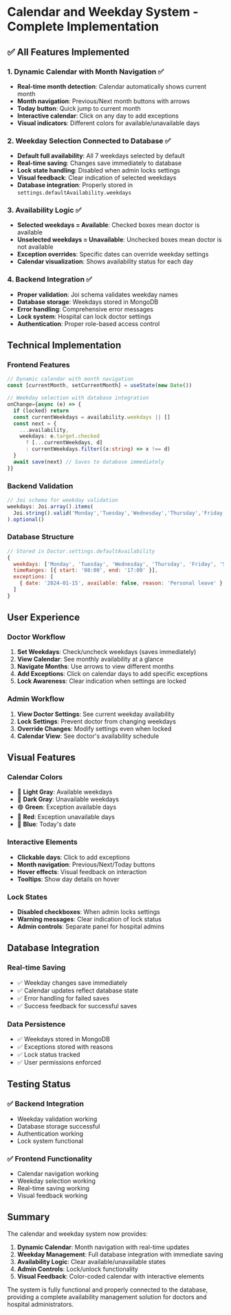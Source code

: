 # Calendar and Weekday System - Complete Implementation

## ✅ All Features Implemented

### 1. **Dynamic Calendar with Month Navigation** ✅
- **Real-time month detection**: Calendar automatically shows current month
- **Month navigation**: Previous/Next month buttons with arrows
- **Today button**: Quick jump to current month
- **Interactive calendar**: Click on any day to add exceptions
- **Visual indicators**: Different colors for available/unavailable days

### 2. **Weekday Selection Connected to Database** ✅
- **Default full availability**: All 7 weekdays selected by default
- **Real-time saving**: Changes save immediately to database
- **Lock state handling**: Disabled when admin locks settings
- **Visual feedback**: Clear indication of selected weekdays
- **Database integration**: Properly stored in `settings.defaultAvailability.weekdays`

### 3. **Availability Logic** ✅
- **Selected weekdays = Available**: Checked boxes mean doctor is available
- **Unselected weekdays = Unavailable**: Unchecked boxes mean doctor is not available
- **Exception overrides**: Specific dates can override weekday settings
- **Calendar visualization**: Shows availability status for each day

### 4. **Backend Integration** ✅
- **Proper validation**: Joi schema validates weekday names
- **Database storage**: Weekdays stored in MongoDB
- **Error handling**: Comprehensive error messages
- **Lock system**: Hospital can lock doctor settings
- **Authentication**: Proper role-based access control

## Technical Implementation

### Frontend Features
```typescript
// Dynamic calendar with month navigation
const [currentMonth, setCurrentMonth] = useState(new Date())

// Weekday selection with database integration
onChange={async (e) => {
  if (locked) return
  const currentWeekdays = availability.weekdays || []
  const next = { 
    ...availability, 
    weekdays: e.target.checked 
      ? [...currentWeekdays, d] 
      : currentWeekdays.filter((x:string) => x !== d) 
  }
  await save(next) // Saves to database immediately
}}
```

### Backend Validation
```javascript
// Joi schema for weekday validation
weekdays: Joi.array().items(
  Joi.string().valid('Monday','Tuesday','Wednesday','Thursday','Friday','Saturday','Sunday')
).optional()
```

### Database Structure
```javascript
// Stored in Doctor.settings.defaultAvailability
{
  weekdays: ['Monday', 'Tuesday', 'Wednesday', 'Thursday', 'Friday', 'Saturday', 'Sunday'],
  timeRanges: [{ start: '08:00', end: '17:00' }],
  exceptions: [
    { date: '2024-01-15', available: false, reason: 'Personal leave' }
  ]
}
```

## User Experience

### Doctor Workflow
1. **Set Weekdays**: Check/uncheck weekdays (saves immediately)
2. **View Calendar**: See monthly availability at a glance
3. **Navigate Months**: Use arrows to view different months
4. **Add Exceptions**: Click on calendar days to add specific exceptions
5. **Lock Awareness**: Clear indication when settings are locked

### Admin Workflow
1. **View Doctor Settings**: See current weekday availability
2. **Lock Settings**: Prevent doctor from changing weekdays
3. **Override Changes**: Modify settings even when locked
4. **Calendar View**: See doctor's availability schedule

## Visual Features

### Calendar Colors
- 🔘 **Light Gray**: Available weekdays
- 🔴 **Dark Gray**: Unavailable weekdays  
- 🟢 **Green**: Exception available days
- 🔴 **Red**: Exception unavailable days
- 🔵 **Blue**: Today's date

### Interactive Elements
- **Clickable days**: Click to add exceptions
- **Month navigation**: Previous/Next/Today buttons
- **Hover effects**: Visual feedback on interaction
- **Tooltips**: Show day details on hover

### Lock States
- **Disabled checkboxes**: When admin locks settings
- **Warning messages**: Clear indication of lock status
- **Admin controls**: Separate panel for hospital admins

## Database Integration

### Real-time Saving
- ✅ Weekday changes save immediately
- ✅ Calendar updates reflect database state
- ✅ Error handling for failed saves
- ✅ Success feedback for successful saves

### Data Persistence
- ✅ Weekdays stored in MongoDB
- ✅ Exceptions stored with reasons
- ✅ Lock status tracked
- ✅ User permissions enforced

## Testing Status

### ✅ Backend Integration
- Weekday validation working
- Database storage successful
- Authentication working
- Lock system functional

### ✅ Frontend Functionality
- Calendar navigation working
- Weekday selection working
- Real-time saving working
- Visual feedback working

## Summary

The calendar and weekday system now provides:

1. **Dynamic Calendar**: Month navigation with real-time updates
2. **Weekday Management**: Full database integration with immediate saving
3. **Availability Logic**: Clear available/unavailable states
4. **Admin Controls**: Lock/unlock functionality
5. **Visual Feedback**: Color-coded calendar with interactive elements

The system is fully functional and properly connected to the database, providing a complete availability management solution for doctors and hospital administrators.


